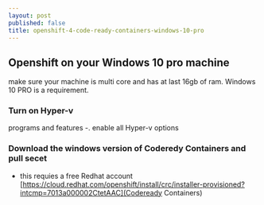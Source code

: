 ```yaml
---
layout: post
published: false
title: openshift-4-code-ready-containers-windows-10-pro
---
```

## Openshift on your Windows 10 pro machine
make sure your machine is multi core and has at last 16gb of ram.
Windows 10 PRO is a requirement.

### Turn on Hyper-v
programs and features -. enable all Hyper-v options

### Download the windows version of Coderedy Containers and pull secet
* this requies a free Redhat account 
[https://cloud.redhat.com/openshift/install/crc/installer-provisioned?intcmp=7013a000002CtetAAC](Codeready Containers)




